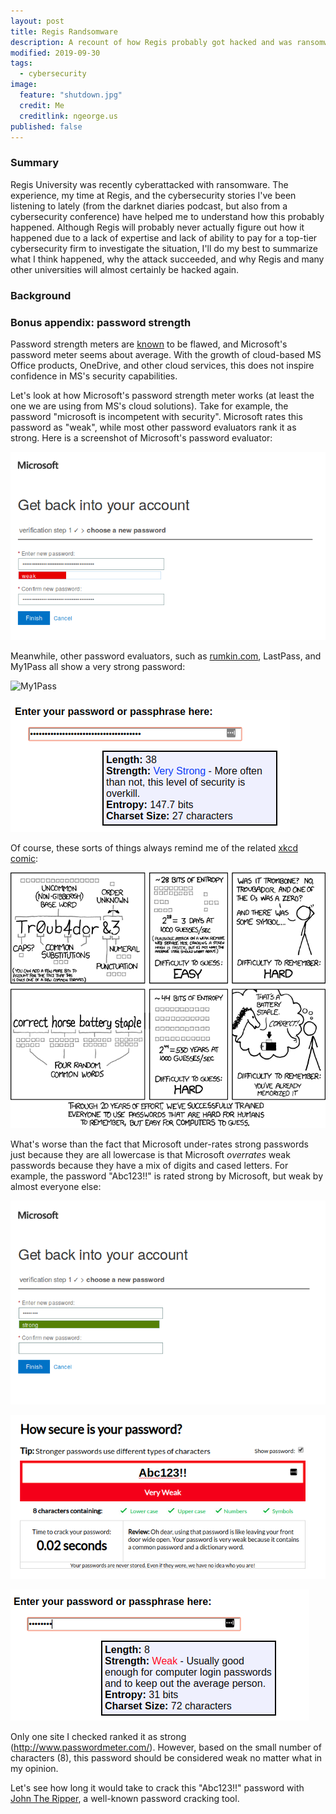 ```yaml
---
layout: post
title: Regis Randsomware
description: A recount of how Regis probably got hacked and was ransomwared.
modified: 2019-09-30
tags:
  - cybersecurity
image:
  feature: "shutdown.jpg"
  credit: Me
  creditlink: ngeorge.us
published: false
---
```


### Summary
Regis University was recently cyberattacked with ransomware.  The experience, my time at Regis, and the cybersecurity stories I've been listening to lately (from the darknet diaries podcast, but also from a cybersecurity conference) have helped me to understand how this probably happened.  Although Regis will probably never actually figure out how it happened due to a lack of expertise and lack of ability to pay for a top-tier cybersecurity firm to investigate the situation,  I'll do my best to summarize what I think happened, why the attack succeeded, and why Regis and many other universities will almost certainly be hacked again.

### Background



### Bonus appendix: password strength

Password strength meters are [known](https://nakedsecurity.sophos.com/2015/03/02/why-you-cant-trust-password-strength-meters/) to be flawed, and Microsoft's password meter seems about average.  With the growth of cloud-based MS Office products, OneDrive, and other cloud services, this does not inspire confidence in MS's security capabilities.

Let's look at how Microsoft's password strength meter works (at least the one we are using from MS's cloud solutions).  Take for example, the password "microsoft is incompetent with security".  Microsoft rates this password as "weak", while most other password evaluators rank it as strong.  Here is a screenshot of Microsoft's password evaluator:

![MS password evaluator](images/ms_password_evaluator.png)

Meanwhile, other password evaluators, such as [rumkin.com](http://www.rumkin.com), LastPass, and My1Pass all show a very strong password:


![My1Pass](images/my1pass.png)

![rumkin](images/rumkin.png)


Of course, these sorts of things always remind me of the related [xkcd comic](https://xkcd.com/936/):

![xkcd password](images/password_strength.png)

What's worse than the fact that Microsoft under-rates strong passwords just because they are all lowercase is that Microsoft *overrates* weak passwords because they have a mix of digits and cased letters.  For example, the password "Abc123!!" is rated strong by Microsoft, but weak by almost everyone else:

![MS password](images/ms_pw.png)

![weak password](images/weak_pw.png)

![weak password rumkin](images/weak_pw_rumkin.png)

Only one site I checked ranked it as strong (http://www.passwordmeter.com/).  However, based on the small number of characters (8), this password should be considered weak no matter what in my opinion.

Let's see how long it would take to crack this "Abc123!!" password with [John The Ripper](https://www.openwall.com/john/), a well-known password cracking tool.
